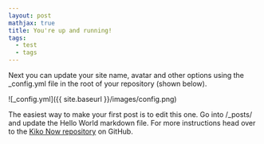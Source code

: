 ```yaml
---
layout: post
mathjax: true
title: You're up and running!
tags:
  - test
  - tags
---
```


Next you can update your site name, avatar and other options using the _config.yml file in the root of your repository (shown below).

![_config.yml]({{ site.baseurl }}/images/config.png)

The easiest way to make your first post is to edit this one. Go into /_posts/ and update the Hello World markdown file. For more instructions head over to the [Kiko Now repository](https://github.com/aweekj/kiko-now) on GitHub.